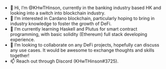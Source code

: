 - 👋 Hi, I’m @KHwTHinson, currently in the banking industry based HK and looking into a switch into blockchain industry.
- 👀 I’m interested in Cardano blockchain, particularly hoping to bring in industry knowledge to foster the growth of DeFi.
- 🌱 I’m currently learning Haskell and Plutus for smart contract programming, with basic solidity (Ethereum) full stack developing experience.
- 💞️ I’m looking to collaborate on any DeFi projects, hopefully can discuss any use cases. It would be awesome to exchange thoughts and skills together!
- 📫 Reach out through Discord (KHwTHinson#3725).

